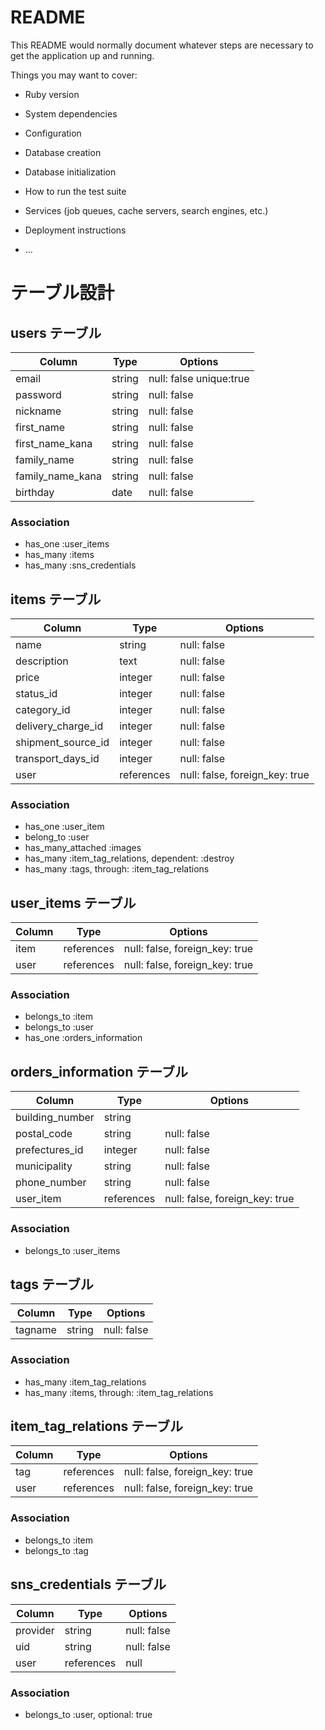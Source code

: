 # README

This README would normally document whatever steps are necessary to get the
application up and running.

Things you may want to cover:

* Ruby version

* System dependencies

* Configuration

* Database creation

* Database initialization

* How to run the test suite

* Services (job queues, cache servers, search engines, etc.)

* Deployment instructions

* ...
# テーブル設計

## users テーブル

| Column           | Type       | Options                 |
| ---------------- | ---------- | ----------------------- |
| email            | string     | null: false unique:true |
| password         | string     | null: false             |
| nickname         | string     | null: false             |
| first_name       | string     | null: false             |
| first_name_kana  | string     | null: false             |
| family_name      | string     | null: false             |
| family_name_kana | string     | null: false             |
| birthday         | date       | null: false             |


### Association

- has_one :user_items
- has_many :items
- has_many :sns_credentials


## items テーブル

| Column              | Type        | Options                        |
| --------------------| ----------- | ------------------------------ |
| name                | string      | null: false                    |
| description         | text        | null: false                    |
| price               | integer     | null: false                    |
| status_id           | integer     | null: false                    |
| category_id         | integer     | null: false                    |
| delivery_charge_id  | integer     | null: false                    |
| shipment_source_id  | integer     | null: false                    |
| transport_days_id   | integer     | null: false                    |
| user                | references  | null: false, foreign_key: true |

### Association


- has_one :user_item
- belong_to :user
- has_many_attached :images
- has_many :item_tag_relations, dependent: :destroy
- has_many :tags, through: :item_tag_relations


## user_items テーブル

| Column  | Type       | Options                        |
| ------- | ---------- | ------------------------------ |
| item    | references | null: false, foreign_key: true |
| user    | references | null: false, foreign_key: true |

### Association

- belongs_to :item
- belongs_to :user
- has_one :orders_information


## orders_information テーブル

| Column                 | Type        | Options                        |
| ---------------------- | ----------- | ------------------------------ |
| building_number        | string      |                                |
| postal_code            | string      | null: false                    |
| prefectures_id         | integer     | null: false                    |
| municipality           | string      | null: false                    |
| phone_number           | string      | null: false                    |
| user_item              | references  | null: false, foreign_key: true |



### Association

- belongs_to :user_items

## tags テーブル

| Column  | Type    | Options     |
| ------- | ------- | ----------- |
| tagname | string  | null: false |

### Association

- has_many :item_tag_relations
- has_many :items, through: :item_tag_relations

## item_tag_relations テーブル

| Column  | Type       | Options                        |
| ------- | ---------- | ------------------------------ |
| tag     | references | null: false, foreign_key: true |
| user    | references | null: false, foreign_key: true |

### Association

- belongs_to :item
- belongs_to :tag

## sns_credentials テーブル

| Column  | Type       | Options                        |
| ------- | ---------- | ------------------------------ |
| provider| string     | null: false                    |
| uid     | string     | null: false                    |
| user    | references | null                           |

### Association

- belongs_to :user, optional: true

